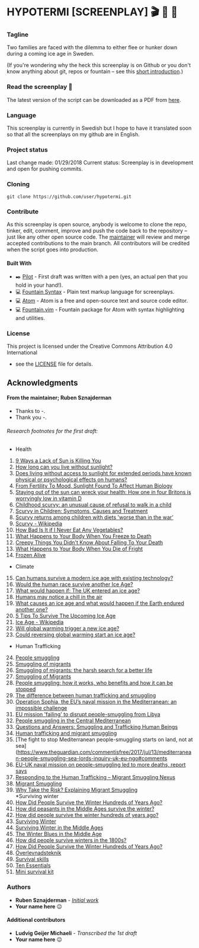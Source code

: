 # HYPOTERMI [SCREENPLAY] :clapper: :movie_camera: :page_with_curl:

### Tagline

Two families are faced with the dilemma to either flee or hunker down during a coming ice age in Sweden. 

(If you're wondering why the heck this screenplay is on Github or you don't know anything about git, repos or fountain – see this [short introduction](http://rubensznajderman.com/fountain-noobs).)

### Read the screenplay :page_facing_up:

The latest version of the script can be downloaded as a PDF from [here](https://github.com/user/repo/blob/master/hypotermi.pdf).

### Language
This screenplay is currently in Swedish but I hope to have it translated soon so that all the screenplays on my github are in English. 

### Project status
Last change made: 01/29/2018
Current status: Screenplay is in development and open for pushing commits. 

### Cloning

```
git clone https://github.com/user/hypotermi.git
```

### Contribute
As this screenplay is open source, anybody is welcome to clone the repo, tinker, edit, comment, improve and push the code back to the repository – just like any other open source code. The [maintainer](https://github.com/rubensz) will review and merge accepted contributions to the main branch. All contributors will be credited when the script goes into production. 

#### Built With
* :black_nib: [Pilot](https://www.jetpens.com/Pilot-Metropolitan-Fountain-Pens/ct/1706) - First draft was written with a pen (yes, an actual pen that you hold in your hand!). 
* :computer: [Fountain Syntax](https://fountain.io/syntax) - Plain text markup language for screenplays.
* :computer: [Atom](https://atom.io/) - Atom is a free and open-source text and source code editor.
* :computer: [Fountain.vim](https://atom.io/packages/fountain) - Fountain package for Atom with syntax highlighting and utilities.

### License

This project is licensed under the Creative Commons Attribution 4.0 International
 - see the [LICENSE](LICENSE) file for details.

## Acknowledgments

#### From the maintainer; Ruben Sznajderman

* Thanks to -.
* Thank you -.

###### Research footnotes for the first draft:
* Health
1. [9 Ways a Lack of Sun is Killing You](https://www.sunsprite.com/blog/9-ways-a-lack-of-sun-is-killing-you/)
2. [How long can you live without sunlight?](http://www.startribune.com/how-long-can-you-live-without-sunlight/166280516/)
3. [Does living without access to sunlight for extended periods have known physical or psychological effects on humans?](https://worldbuilding.stackexchange.com/questions/394/does-living-without-access-to-sunlight-for-extended-periods-have-known-physical)
4. [From Fertility To Mood, Sunlight Found To Affect Human Biology](https://www.nytimes.com/1981/06/23/science/from-fertility-to-mood-sunlight-found-to-affect-human-biology.html)
5. [Staying out of the sun can wreck your health: How one in four Britons is worryingly low in vitamin D](https://www.dailymail.co.uk/health/article-2120719/Staying-sun-wreck-health.html)
6. [Childhood scurvy: an unusual cause of refusal to walk in a child](https://ped-rheum.biomedcentral.com/articles/10.1186/s12969-015-0020-1)
7. [Scurvy in Children: Symptoms, Causes and Treatment](https://parentinghealthybabies.com/scurvy-children-symptoms-causes-treatment/)
8. [Scurvy returns among children with diets 'worse than in the war’](https://www.telegraph.co.uk/news/health/news/10158690/Scurvy-returns-among-children-with-diets-worse-than-in-the-war.html)
9. [Scurvy - Wikipedia](https://en.wikipedia.org/wiki/Scurvy)
10. [How Bad Is It if I Never Eat Any Vegetables?](https://www.vice.com/en_us/article/mgxgep/how-bad-is-it-if-i-never-eat-any-vegetables)
11. [What Happens to Your Body When You Freeze to Death](https://www.ranker.com/list/what-happens-to-your-body-when-you-freeze/katherine-ripley)
12. [Creepy Things You Didn't Know About Falling To Your Death](https://www.ranker.com/list/what-its-like-to-fall-to-your-demise/katherine-ripley)
13. [What Happens to Your Body When You Die of Fright](https://www.ranker.com/list/what-is-dying-of-fright-like/rylee_en)
14. [Frozen Alive](https://www.outsideonline.com/2152131/freezing-death)
* Climate	
15. [Can humans survive a modern ice age with existing technology?](https://www.quora.com/Can-humans-survive-a-modern-ice-age-with-existing-technology)
16. [Would the human race survive another Ice Age?](https://www.quora.com/Would-the-human-race-survive-another-Ice-Age)
17. [What would happen if: The UK entered an ice age?](https://www.wired.co.uk/article/what-would-happen-if-the-uk-entered-an-ice-age)
18. [Humans may notice a chill in the air](https://www.theguardian.com/environment/2012/sep/30/ice-age-human-survival-alice-roberts)
19. [What causes an ice age and what would happen if the Earth endured another one?](https://www.abc.net.au/news/science/2016-06-15/what-is-an-ice-age-explainer/7185002)
20. [5 Tips To Survive The Upcoming Ice Age](https://www.science20.com/science_20/5_tips_survive_upcoming_ice_age-87591)
21. [Ice Age - Wikipedia](https://en.wikipedia.org/wiki/Ice_age)
22. [Will global warming trigger a new ice age?](https://www.theguardian.com/environment/2003/nov/13/comment.research)
23. [Could reversing global warming start an ice age?](https://science.howstuffworks.com/environmental/green-science/question780.html)
* Human Trafficking
24. [People smuggling](https://en.wikipedia.org/wiki/People_smuggling)
25. [Smuggling of migrants](https://migrationdataportal.org/themen/menschenschmuggel)
26. [Smuggling of migrants: the harsh search for a better life](https://www.unodc.org/toc/en/crimes/migrant-smuggling.html)
27. [Smuggling of Migrants](https://www.unodc.org/documents/human-trafficking/Migrant-Smuggling/Smuggling_of_Migrants_A_Global_Review.pdf)
28. [People smuggling: how it works, who benefits and how it can be stopped](https://www.theguardian.com/global-development/2015/jul/31/people-smuggling-how-works-who-benefits-and-how-to-put-stop)
29. [The difference between human trafficking and smuggling](https://eu.dailyworld.com/story/opinion/columnists/2017/09/06/difference-between-human-trafficking-and-smuggling/621095001/)
30. [Operation Sophia, the EU’s naval mission in the Mediterranean: an impossible challenge](https://publications.parliament.uk/pa/ld201516/ldselect/ldeucom/144/144.pdf)
31. [EU mission 'failing' to disrupt people-smuggling from Libya](https://www.bbc.com/news/world-europe-36283316)
32. [People smuggling in the Central Mediterranean](https://frontex.europa.eu/media-centre/focus/people-smuggling-in-the-central-mediterranean-t1XR06)
33. [Questions and Answers: Smuggling and Trafficking Human Beings](https://reliefweb.int/report/world/questions-and-answers-smuggling-and-trafficking-human-beings)
34. [Human trafficking and migrant smuggling](https://www.unodc.org/e4j/en/secondary/human-trafficking-and-migrant-smuggling.html)
35. [The fight to stop Mediterranean people-smuggling starts on land, not at sea](https://www.theguardian.com/commentisfree/2017/jul/13/mediterranean-people-smuggling-sea-lords-inquiry-uk-eu-ngo#comments
36. [EU-UK naval mission on people-smuggling led to more deaths, report says](https://www.theguardian.com/world/2017/jul/11/eu-naval-tactics-operation-sophia-stop-people-smuggling-cause-more-deaths-report-says)
37. [Responding to the Human Trafficking – Migrant Smuggling Nexus](https://reliefweb.int/sites/reliefweb.int/files/resources/Reitano-McCormack-Trafficking-Smuggling-Nexus-in-Libya-July-2018.pdf)
38. [Migrant Smuggling](https://ec.europa.eu/home-affairs/what-we-do/policies/irregular-migration-return-policy/facilitation-irregular-migration_en)
39. [Why Take the Risk? Explaining Migrant Smuggling](https://link.springer.com/chapter/10.1057/9780230307155_4)	
*Surviving winter	
40. [How Did People Survive the Winter Hundreds of Years Ago?](https://blogs.ancestry.com/cm/how-did-people-survive-the-winter-years-ago/)
41. [How did peasants in the Middle Ages survive the winter?](https://ask.metafilter.com/266935/How-did-peasants-in-the-Middle-Ages-survive-the-winter)
42. [How did people survive the winter hundreds of years ago?](https://www.reddit.com/r/AskReddit/comments/fcd48/how_did_people_survive_the_winter_hundreds_of/)
43. [Surviving Winter](https://britabroad1.wordpress.com/2015/12/15/surviving-winter-in-the-middle-ages/)
44. [Surviving Winter in the Middle Ages](https://www.medievalists.net/2015/12/surviving-winter-in-the-middle-ages/)
45. [The Winter Blues in the Middle Age](https://www.medievalists.net/2019/01/the-winter-blues-in-the-middle-ages/)
46. [How did people survive winters in the 1800s?](https://www.quora.com/How-did-people-survive-winters-in-the-1800s-How-did-they-cook-food-What-did-they-generally-eat-Did-they-store-food-or-would-they-travel-long-distances-to-get-it)
47. [How Did People Survive the Winter Hundreds of Years Ago?](https://blogs.ancestry.com/cm/how-did-people-survive-the-winter-years-ago/)
48. [Överlevnadsteknik](https://sv.wikipedia.org/wiki/%C3%96verlevnadsteknik)
49. [Survival skills](https://en.wikipedia.org/wiki/Survival_skills)
50. [Ten Essentials](https://en.wikipedia.org/wiki/Ten_Essentials)
51. [Mini survival kit](https://en.wikipedia.org/wiki/Mini_survival_kit)

### Authors
* **Ruben Sznajderman** - [*Initial work*](https://www.dropbox.com/s/firstdrafthere) 
* **Your name here** :wink:

#### Additional contributors
* **Ludvig Geijer Michaeli** - *Transcribed the 1st draft*
* **Your name here** :wink:
